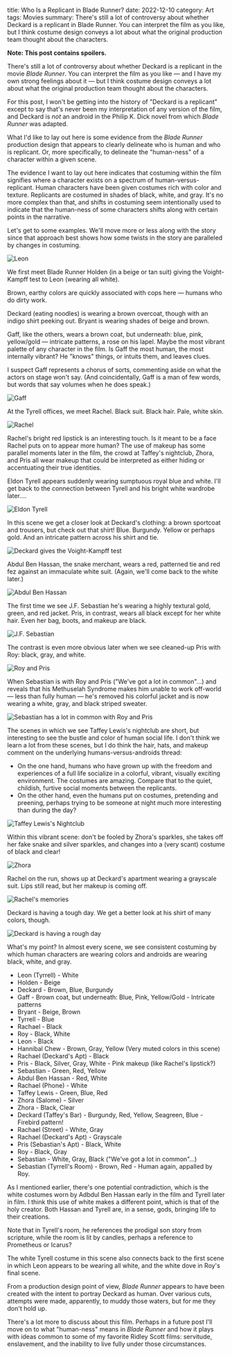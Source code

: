 title: Who Is a Replicant in Blade Runner?
date: 2022-12-10
category: Art
tags: Movies
summary: There's still a lot of controversy about whether Deckard is a replicant in Blade Runner. You can interpret the film as you like, but I think costume design conveys a lot about what the original production team thought about the characters. 

**Note: This post contains spoilers.**

There's still a lot of controversy about whether Deckard is a replicant in the movie _Blade Runner_. You can interpret the film as you like &mdash; and I have my own strong feelings about it &mdash; but I think costume design conveys a lot about what the original production team thought about the characters. 

For this post, I won't be getting into the history of "Deckard is a replicant" except to say that's never been my interpretation of any version of the film, and Deckard is _not_ an android in the Philip K. Dick novel from which _Blade Runner_ was adapted.

What I'd like to lay out here is some evidence from the _Blade Runner_ production design that appears to clearly delineate who is human and who is replicant. Or, more specifically, to delineate the "human-ness" of a character within a given scene.

The evidence I want to lay out here indicates that costuming within the film signifies where a character exists on a spectrum of human-versus-replicant. Human characters have been given costumes rich with color and texture. Replicants are costumed in shades of black, white, and gray. It's no more complex than that, and shifts in costuming seem intentionally used to indicate that the human-ness of some characters shifts along with certain points in the narrative.

Let's get to some examples. We'll move more or less along with the story since that approach best shows how some twists in the story are paralleled by changes in costuming. 

![Leon]({static}/images/br/leon.png)

We first meet Blade Runner Holden (in a beige or tan suit) giving the Voight-Kampff test to Leon (wearing all white).

Brown, earthy colors are quickly associated with cops here &mdash; humans who do dirty work.

Deckard (eating noodles) is wearing a brown overcoat, though with an indigo shirt peeking out. Bryant is wearing shades of beige and brown. 

Gaff, like the others, wears a brown coat, but underneath: blue, pink, yellow/gold &mdash; intricate patterns, a rose on his lapel. Maybe the most vibrant palette of any character in the film. Is Gaff the most human, the most internally vibrant? He "knows" things, or intuits them, and leaves clues. 

I suspect Gaff represents a chorus of sorts, commenting aside on what the actors on stage won't say. (And coincidentally, Gaff is a man of few words, but words that say volumes when he does speak.)

![Gaff]({static}/images/br/gaff.png)

At the Tyrell offices, we meet Rachel. Black suit. Black hair. Pale, white skin. 

![Rachel]({static}/images/br/rachel1.png)

Rachel's bright red lipstick is an interesting touch. Is it meant to be a face Rachel puts on to appear more human? The use of makeup has some parallel moments later in the film, the crowd at Taffey's nightclub, Zhora, and Pris all wear makeup that could be interpreted as either hiding or accentuating their true identities.

Eldon Tyrell appears suddenly wearing sumptuous royal blue and white. I'll get back to the connection between Tyrell and his bright white wardrobe later....

![Eldon Tyrell]({static}/images/br/tyrell.png)

In this scene we get a closer look at Deckard's clothing: a brown sportcoat and trousers, but check out that shirt! Blue. Burgundy. Yellow or perhaps gold. And an intricate pattern across his shirt and tie.

![Deckard gives the Voight-Kampff test]({static}/images/br/deckard1.png)

Abdul Ben Hassan, the snake merchant, wears a red, patterned tie and red fez against an immaculate white suit. (Again, we'll come back to the white later.)

![Abdul Ben Hassan]({static}/images/br/abdulbenhassan.png)

The first time we see J.F. Sebastian he's wearing a highly textural gold, green, and red jacket. Pris, in contrast, wears all black except for her white hair. Even her bag, boots, and makeup are black.

![J.F. Sebastian]({static}/images/br/sebastian1.png)

The contrast is even more obvious later when we see cleaned-up Pris with Roy: black, gray, and white.

![Roy and Pris]({static}/images/br/roy-pris.png)

When Sebastian is with Roy and Pris ("We've got a lot in common"...) and reveals that his Methuselah Syndrome makes him unable to work off-world &mdash; less than fully human &mdash; he's removed his colorful jacket and is now wearing a white, gray, and black striped sweater.

![Sebastian has a lot in common with Roy and Pris]({static}/images/br/sebastian2.png)

The scenes in which we see Taffey Lewis's nightclub are short, but interesting to see the bustle and color of human social life. I don't think we learn a lot from these scenes, but I do think the hair, hats, and makeup comment on the underlying humans-versus-androids thread:

- On the one hand, humans who have grown up with the freedom and experiences of a full life socialize in a colorful, vibrant, visually exciting environment. The costumes are amazing. Compare that to the quiet, childish, furtive social moments between the replicants.
- On the other hand, even the humans put on costumes, pretending and preening, perhaps trying to be someone at night much more interesting than during the day?

![Taffey Lewis's Nightclub]({static}/images/br/taffeys.png)

Within this vibrant scene: don't be fooled by Zhora's sparkles, she takes off her fake snake and silver sparkles, and changes into a (very scant) costume of black and clear!

![Zhora]({static}/images/br/zhora.png)

Rachel on the run, shows up at Deckard's apartment wearing a grayscale suit. Lips still read, but her makeup is coming off.

![Rachel's memories]({static}/images/br/rachel2.png)

Deckard is having a tough day. We get a better look at his shirt of many colors, though.

![Deckard is having a rough day]({static}/images/br/deckard2.png)

What's my point? In almost every scene, we see consistent costuming by which human characters are wearing colors and androids are wearing black, white, and gray.

- Leon (Tyrrell) - White
- Holden - Beige
- Deckard - Brown, Blue, Burgundy
- Gaff - Brown coat, but underneath: Blue, Pink, Yellow/Gold - Intricate patterns
- Bryant - Beige, Brown
- Tyrrell - Blue
- Rachael - Black
- Roy - Black, White
- Leon - Black
- Hannibal Chew - Brown, Gray, Yellow (Very muted colors in this scene)
- Rachael (Deckard's Apt) - Black
- Pris - Black, Silver, Gray, White - Pink makeup (like Rachel's lipstick?)
- Sebastian - Green, Red, Yellow
- Abdul Ben Hassan - Red, White
- Rachael (Phone) - White
- Taffey Lewis - Green, Blue, Red
- Zhora (Salome) - Silver
- Zhora - Black, Clear
- Deckard (Taffey's Bar) - Burgundy, Red, Yellow, Seagreen, Blue - Firebird pattern!
- Rachael (Street) - White, Gray
- Rachael (Deckard's Apt) - Grayscale
- Pris (Sebastian's Apt) - Black, White
- Roy - Black, Gray
- Sebastian - White, Gray, Black ("We've got a lot in common"...)
- Sebastian (Tyrrell's Room) - Brown, Red - Human again, appalled by Roy.

As I mentioned earlier, there's one potential contradiction, which is the white costumes worn by Adbdul Ben Hassan early in the film and Tyrell later in film. I think this use of white makes a different point, which is that of the holy creator. Both Hassan and Tyrell are, in a sense, gods, bringing life to their creations.

Note that in Tyrell's room, he references the prodigal son story from scripture, while the room is lit by candles, perhaps a reference to Prometheus or Icarus?

The white Tyrell costume in this scene also connects back to the first scene in which Leon appears to be wearing all white, and the white dove in Roy's final scene.

From a production design point of view, _Blade Runner_ appears to have been created with the intent to portray Deckard as human. Over various cuts, attempts were made, apparently, to muddy those waters, but for me they don't hold up. 

There's a lot more to discuss about this film. Perhaps in a future post I'll move on to what "human-ness" means in _Blade Runner_ and how it plays with ideas common to some of my favorite Ridley Scott films: servitude, enslavement, and the inability to live fully under those circumstances.